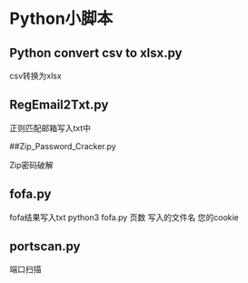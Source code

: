 # Python小脚本

## Python convert csv to xlsx.py

csv转换为xlsx

## RegEmail2Txt.py

正则匹配邮箱写入txt中

##Zip_Password_Cracker.py

Zip密码破解

## fofa.py

fofa结果写入txt
python3 fofa.py 页数 写入的文件名 您的cookie

## portscan.py
端口扫描

